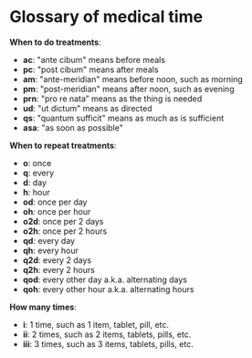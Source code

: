 <!--
source: gpt-3 + jph editing
tags: glossary
-->

# Glossary of medical time

**When to do treatments**:

* **ac**: "ante cibum" means before meals
* **pc**: "post cibum" means after meals
* **am**: "ante-meridian" means before noon, such as morning
* **pm**: "post-meridian" means after noon, such as evening
* **prn**: "pro re nata” means as the thing is needed
* **ud**: "ut dictum" means as directed
* **qs**: "quantum sufficit" means as much as is sufficient
* **asa**: "as soon as possible"

**When to repeat treatments**:

* **o**: once
* **q**: every
* **d**: day
* **h**: hour
* **od**: once per day
* **oh**: once per hour
* **o2d**: once per 2 days
* **o2h**: once per 2 hours
* **qd**: every day
* **qh**: every hour
* **q2d**: every 2 days
* **q2h**: every 2 hours
* **qod**: every other day a.k.a. alternating days
* **qoh**: every other hour a.k.a. alternating hours

**How many times**:

* **i**: 1 time, such as 1 item, tablet, pill, etc.
* **ii**: 2 times, such as 2 items, tablets, pills, etc.
* **iii**: 3 times, such as 3 items, tablets, pills, etc.
